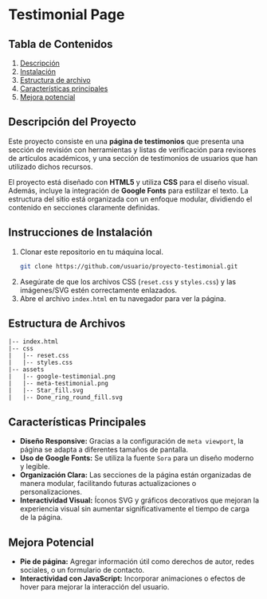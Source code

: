 # **Testimonial Page**

## Tabla de Contenidos

1. [Descripción](#descripción-del-proyecto)
2. [Instalación](#instrucciones-de-instalación)
3. [Estructura de archivo](#estructura-de-archivos)
5. [Características principales](#características-principales)
6. [Mejora potencial](#mejora-potencial)


## Descripción del Proyecto

Este proyecto consiste en una **página de testimonios** que presenta una sección de revisión con herramientas y listas de verificación para revisores de artículos académicos, y una sección de testimonios de usuarios que han utilizado dichos recursos.

El proyecto está diseñado con **HTML5** y utiliza **CSS** para el diseño visual. Además, incluye la integración de **Google Fonts** para estilizar el texto. La estructura del sitio está organizada con un enfoque modular, dividiendo el contenido en secciones claramente definidas.

## Instrucciones de Instalación

1. Clonar este repositorio en tu máquina local.
   ```bash
   git clone https://github.com/usuario/proyecto-testimonial.git
   ```
2. Asegúrate de que los archivos CSS (`reset.css` y `styles.css`) y las imágenes/SVG estén correctamente enlazados.
3. Abre el archivo `index.html` en tu navegador para ver la página.

## Estructura de Archivos

```
|-- index.html
|-- css
|   |-- reset.css
|   |-- styles.css
|-- assets
|   |-- google-testimonial.png
|   |-- meta-testimonial.png
|   |-- Star_fill.svg
|   |-- Done_ring_round_fill.svg
```

## Características Principales

- **Diseño Responsive:** Gracias a la configuración de `meta viewport`, la página se adapta a diferentes tamaños de pantalla.
- **Uso de Google Fonts:** Se utiliza la fuente `Sora` para un diseño moderno y legible.
- **Organización Clara:** Las secciones de la página están organizadas de manera modular, facilitando futuras actualizaciones o personalizaciones.
- **Interactividad Visual:** Íconos SVG y gráficos decorativos que mejoran la experiencia visual sin aumentar significativamente el tiempo de carga de la página.

## Mejora Potencial

- **Pie de página:** Agregar información útil como derechos de autor, redes sociales, o un formulario de contacto.
- **Interactividad con JavaScript:** Incorporar animaciones o efectos de hover para mejorar la interacción del usuario.

